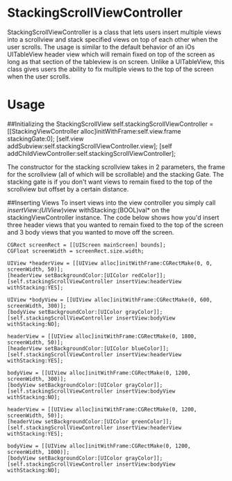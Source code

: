 StackingScrollViewController
============================

StackingScrollViewController is a class that lets users insert multiple views into a scrollview and stack specified views on top of each other when the user scrolls. The usage is similar to the default behavior of an iOs UITableView header view which will remain fixed on top of the screen as long as that section of the tableview is on screen. Unlike a UITableView, this class gives users the ability to fix multiple views to the top of the screen when the user scrolls. 


Usage
============================

##Initializing the StackingScrollView
    self.stackingScrollViewController = [[StackingViewController alloc]initWithFrame:self.view.frame stackingGate:0];
    [self.view addSubview:self.stackingScrollViewController.view];
    [self addChildViewController:self.stackingScrollViewController];

The constructor for the stacking scrollview takes in 2 parameters, the frame for the scrollview (all of which will be scrollable) and the stacking Gate. The stacking gate is if you don't want views to remain fixed to the top of the scrollview but offset by a certain distance. 

##Inserting Views 
To insert views into the view controller you simply call *insertView:(UIView*)view withStacking:(BOOL)val* on the stackingViewController instance. The code below shows how you'd insert three header views that you wanted to remain fixed to the top of the screen and 3 body views that you wanted to move off the screen. 

    CGRect screenRect = [[UIScreen mainScreen] bounds];
    CGFloat screenWidth = screenRect.size.width;
    
    UIView *headerView = [[UIView alloc]initWithFrame:CGRectMake(0, 0, screenWidth, 50)];
    [headerView setBackgroundColor:[UIColor redColor]];
    [self.stackingScrollViewController insertView:headerView withStacking:YES];
    
    UIView *bodyView = [[UIView alloc]initWithFrame:CGRectMake(0, 600, screenWidth, 300)];
    [bodyView setBackgroundColor:[UIColor grayColor]];
    [self.stackingScrollViewController insertView:bodyView withStacking:NO];
    
    headerView = [[UIView alloc]initWithFrame:CGRectMake(0, 1800, screenWidth, 50)];
    [headerView setBackgroundColor:[UIColor blueColor]];
    [self.stackingScrollViewController insertView:headerView withStacking:YES];
    
    bodyView = [[UIView alloc]initWithFrame:CGRectMake(0, 1200, screenWidth, 300)];
    [bodyView setBackgroundColor:[UIColor grayColor]];
    [self.stackingScrollViewController insertView:bodyView withStacking:NO];
    
    headerView = [[UIView alloc]initWithFrame:CGRectMake(0, 1200, screenWidth, 50)];
    [headerView setBackgroundColor:[UIColor greenColor]];
    [self.stackingScrollViewController insertView:headerView withStacking:YES];
    
    bodyView = [[UIView alloc]initWithFrame:CGRectMake(0, 1200, screenWidth, 1000)];
    [bodyView setBackgroundColor:[UIColor grayColor]];
    [self.stackingScrollViewController insertView:bodyView withStacking:NO];
    
    
